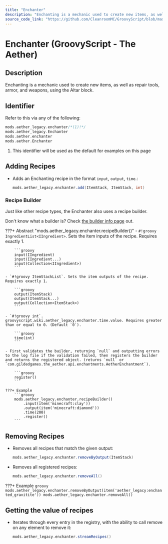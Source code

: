 ```yaml
---
title: "Enchanter"
description: "Enchanting is a mechanic used to create new items, as well as repair tools, armor, and weapons, using the Altar block."
source_code_link: "https://github.com/CleanroomMC/GroovyScript/blob/master/src/main/java/com/cleanroommc/groovyscript/compat/mods/aether_legacy/Enchanter.java"
---
```


# Enchanter (GroovyScript - The Aether)

## Description

Enchanting is a mechanic used to create new items, as well as repair tools, armor, and weapons, using the Altar block.

## Identifier

Refer to this via any of the following:

```groovy hl_lines="1"
mods.aether_legacy.enchanter/*(1)!*/
mods.aether_legacy.Enchanter
mods.aether.enchanter
mods.aether.Enchanter
```

1. This identifier will be used as the default for examples on this page

## Adding Recipes

- Adds an Enchanting recipe in the format `input`, `output`, `time`.:

    ```groovy
    mods.aether_legacy.enchanter.add(ItemStack, ItemStack, int)
    ```


### Recipe Builder

Just like other recipe types, the Enchanter also uses a recipe builder.

Don't know what a builder is? Check [the builder info page](../../../groovy/builder.md) out.

???+ Abstract "mods.aether_legacy.enchanter.recipeBuilder()"
    - `#!groovy IngredientList<IIngredient>`. Sets the item inputs of the recipe. Requires exactly 1.

        ```groovy
        input(IIngredient)
        input(IIngredient...)
        input(Collection<IIngredient>)
        ```

    - `#!groovy ItemStackList`. Sets the item outputs of the recipe. Requires exactly 1.

        ```groovy
        output(ItemStack)
        output(ItemStack...)
        output(Collection<ItemStack>)
        ```

    - `#!groovy int`. groovyscript.wiki.aether_legacy.enchanter.time.value. Requires greater than or equal to 0. (Default `0`).

        ```groovy
        time(int)
        ```

    - First validates the builder, returning `null` and outputting errors to the log file if the validation failed, then registers the builder and returns the registered object. (returns `null` or `com.gildedgames.the_aether.api.enchantments.AetherEnchantment`).

        ```groovy
        register()
        ```

    ???+ Example
        ```groovy
        mods.aether_legacy.enchanter.recipeBuilder()
            .input(item('minecraft:clay'))
            .output(item('minecraft:diamond'))
            .time(200)
            .register()
        ```



## Removing Recipes

- Removes all recipes that match the given output:

    ```groovy
    mods.aether_legacy.enchanter.removeByOutput(ItemStack)
    ```

- Removes all registered recipes:

    ```groovy
    mods.aether_legacy.enchanter.removeAll()
    ```

???+ Example
    ```groovy
    mods.aether_legacy.enchanter.removeByOutput(item('aether_legacy:enchanted_gravitite'))
    mods.aether_legacy.enchanter.removeAll()
    ```

## Getting the value of recipes

- Iterates through every entry in the registry, with the ability to call remove on any element to remove it:

    ```groovy
    mods.aether_legacy.enchanter.streamRecipes()
    ```
